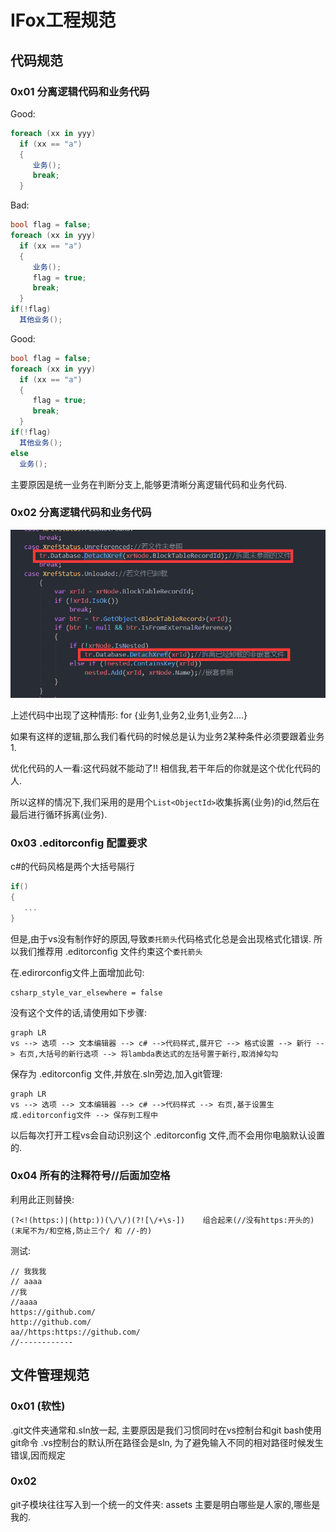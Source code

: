 # IFox工程规范

## 代码规范

### 0x01 分离逻辑代码和业务代码

Good:

```c#
foreach (xx in yyy)
  if (xx == "a")
  {
     业务();
     break;
  }
```

Bad:

```c#
bool flag = false;
foreach (xx in yyy)
  if (xx == "a")
  {
     业务();
     flag = true;
     break;
  }
if(!flag)
  其他业务();
```
Good:

```c#
bool flag = false;
foreach (xx in yyy)
  if (xx == "a")
  {
     flag = true;
     break;
  }
if(!flag)
  其他业务();
else
  业务();
```

主要原因是统一业务在判断分支上,能够更清晰分离逻辑代码和业务代码.


### 0x02 分离逻辑代码和业务代码

![img](0x01%E4%BB%A3%E7%A0%81%E8%A7%84%E8%8C%83.assets/2HJE@WH1%60PPUBOH2ZFL$BT.png)

上述代码中出现了这种情形:  for {业务1,业务2,业务1,业务2....}

如果有这样的逻辑,那么我们看代码的时候总是认为业务2某种条件必须要跟着业务1.

优化代码的人一看:这代码就不能动了!! 相信我,若干年后的你就是这个优化代码的人.

所以这样的情况下,我们采用的是用个`List<ObjectId>`收集拆离(业务)的id,然后在最后进行循环拆离(业务).

### 0x03 .editorconfig 配置要求

c#的代码风格是两个大括号隔行

```c#
if()
{
   ...
}
```

但是,由于vs没有制作好的原因,导致`委托箭头`代码格式化总是会出现格式化错误.
所以我们推荐用 .editorconfig 文件约束这个`委托箭头`

在.edirorconfig文件上面增加此句:

```
csharp_style_var_elsewhere = false
```

没有这个文件的话,请使用如下步骤:

```mermaid
graph LR
vs --> 选项 --> 文本编辑器 --> c# -->代码样式,展开它 --> 格式设置 --> 新行 --> 右页,大括号的新行选项 --> 将lambda表达式的左括号置于新行,取消掉勾勾
```

保存为 .editorconfig 文件,并放在.sln旁边,加入git管理:

```mermaid
graph LR
vs --> 选项 --> 文本编辑器 --> c# -->代码样式 --> 右页,基于设置生成.editorconfig文件 --> 保存到工程中
```

以后每次打开工程vs会自动识别这个 .editorconfig 文件,而不会用你电脑默认设置的.



### 0x04 所有的注释符号//后面加空格

利用此正则替换:

```
(?<!(https:)|(http:))(\/\/)(?![\/+\s-])    组合起来(//没有https:开头的)(末尾不为/和空格,防止三个/ 和 //-的)
```

测试:

```
// 我我我
// aaaa
//我
//aaaa
https://github.com/
http://github.com/
aa//https:https://github.com/
//------------
```



## 文件管理规范

### 0x01 (软性)

.git文件夹通常和.sln放一起,
主要原因是我们习惯同时在vs控制台和git bash使用git命令
.vs控制台的默认所在路径会是sln,
为了避免输入不同的相对路径时候发生错误,因而规定



### 0x02

git子模块往往写入到一个统一的文件夹: assets
主要是明白哪些是人家的,哪些是我的.






